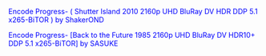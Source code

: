 Encode Progress- ( Shutter Island 2010 2160p UHD BluRay DV HDR DDP 5.1 x265-BiTOR ) by ShakerOND

Encode Progress- [Back to the Future 1985 2160p UHD BluRay DV HDR10+ DDP 5.1 x265-BiTOR] by SASUKE



<body text="blue">
  


